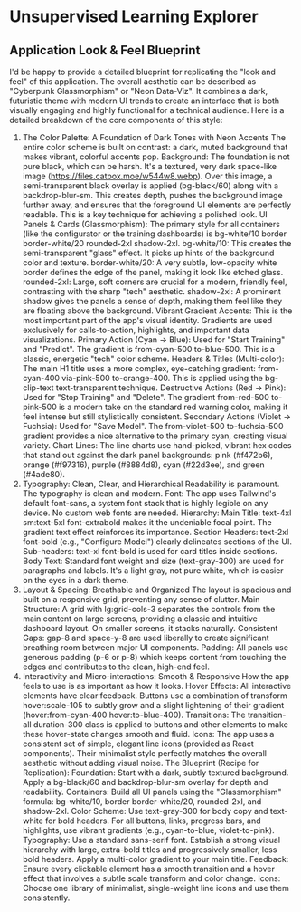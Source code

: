 # Unsupervised Learning Explorer

## Application Look & Feel Blueprint

I'd be happy to provide a detailed blueprint for replicating the "look and feel" of this application. The overall aesthetic can be described as "Cyberpunk Glassmorphism" or "Neon Data-Viz". It combines a dark, futuristic theme with modern UI trends to create an interface that is both visually engaging and highly functional for a technical audience.
Here is a detailed breakdown of the core components of this style:
1. The Color Palette: A Foundation of Dark Tones with Neon Accents
The entire color scheme is built on contrast: a dark, muted background that makes vibrant, colorful accents pop.
Background:
The foundation is not pure black, which can be harsh. It's a textured, very dark space-like image (https://files.catbox.moe/w544w8.webp).
Over this image, a semi-transparent black overlay is applied (bg-black/60) along with a backdrop-blur-sm. This creates depth, pushes the background image further away, and ensures that the foreground UI elements are perfectly readable. This is a key technique for achieving a polished look.
UI Panels & Cards (Glassmorphism):
The primary style for all containers (like the configurator or the training dashboards) is bg-white/10 border border-white/20 rounded-2xl shadow-2xl.
bg-white/10: This creates the semi-transparent "glass" effect. It picks up hints of the background color and texture.
border-white/20: A very subtle, low-opacity white border defines the edge of the panel, making it look like etched glass.
rounded-2xl: Large, soft corners are crucial for a modern, friendly feel, contrasting with the sharp "tech" aesthetic.
shadow-2xl: A prominent shadow gives the panels a sense of depth, making them feel like they are floating above the background.
Vibrant Gradient Accents: This is the most important part of the app's visual identity. Gradients are used exclusively for calls-to-action, highlights, and important data visualizations.
Primary Action (Cyan → Blue): Used for "Start Training" and "Predict". The gradient is from-cyan-500 to-blue-500. This is a classic, energetic "tech" color scheme.
Headers & Titles (Multi-color): The main H1 title uses a more complex, eye-catching gradient: from-cyan-400 via-pink-500 to-orange-400. This is applied using the bg-clip-text text-transparent technique.
Destructive Actions (Red → Pink): Used for "Stop Training" and "Delete". The gradient from-red-500 to-pink-500 is a modern take on the standard red warning color, making it feel intense but still stylistically consistent.
Secondary Actions (Violet → Fuchsia): Used for "Save Model". The from-violet-500 to-fuchsia-500 gradient provides a nice alternative to the primary cyan, creating visual variety.
Chart Lines: The line charts use hand-picked, vibrant hex codes that stand out against the dark panel backgrounds: pink (#f472b6), orange (#f97316), purple (#8884d8), cyan (#22d3ee), and green (#4ade80).
2. Typography: Clean, Clear, and Hierarchical
Readability is paramount. The typography is clean and modern.
Font: The app uses Tailwind's default font-sans, a system font stack that is highly legible on any device. No custom web fonts are needed.
Hierarchy:
Main Title: text-4xl sm:text-5xl font-extrabold makes it the undeniable focal point. The gradient text effect reinforces its importance.
Section Headers: text-2xl font-bold (e.g., "Configure Model") clearly delineates sections of the UI.
Sub-headers: text-xl font-bold is used for card titles inside sections.
Body Text: Standard font weight and size (text-gray-300) are used for paragraphs and labels. It's a light gray, not pure white, which is easier on the eyes in a dark theme.
3. Layout & Spacing: Breathable and Organized
The layout is spacious and built on a responsive grid, preventing any sense of clutter.
Main Structure: A grid with lg:grid-cols-3 separates the controls from the main content on large screens, providing a classic and intuitive dashboard layout. On smaller screens, it stacks naturally.
Consistent Gaps: gap-8 and space-y-8 are used liberally to create significant breathing room between major UI components.
Padding: All panels use generous padding (p-6 or p-8) which keeps content from touching the edges and contributes to the clean, high-end feel.
4. Interactivity and Micro-interactions: Smooth & Responsive
How the app feels to use is as important as how it looks.
Hover Effects: All interactive elements have clear feedback. Buttons use a combination of transform hover:scale-105 to subtly grow and a slight lightening of their gradient (hover:from-cyan-400 hover:to-blue-400).
Transitions: The transition-all duration-300 class is applied to buttons and other elements to make these hover-state changes smooth and fluid.
Icons: The app uses a consistent set of simple, elegant line icons (provided as React components). Their minimalist style perfectly matches the overall aesthetic without adding visual noise.
The Blueprint (Recipe for Replication):
Foundation: Start with a dark, subtly textured background. Apply a bg-black/60 and backdrop-blur-sm overlay for depth and readability.
Containers: Build all UI panels using the "Glassmorphism" formula: bg-white/10, border border-white/20, rounded-2xl, and shadow-2xl.
Color Scheme: Use text-gray-300 for body copy and text-white for bold headers. For all buttons, links, progress bars, and highlights, use vibrant gradients (e.g., cyan-to-blue, violet-to-pink).
Typography: Use a standard sans-serif font. Establish a strong visual hierarchy with large, extra-bold titles and progressively smaller, less bold headers. Apply a multi-color gradient to your main title.
Feedback: Ensure every clickable element has a smooth transition and a hover effect that involves a subtle scale transform and color change.
Icons: Choose one library of minimalist, single-weight line icons and use them consistently.